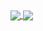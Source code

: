 <a href="https://github.com/anuraghazra/github-readme-stats">
  <img
       align="center"
       src="https://github-readme-stats.vercel.app/api?username=davidpeicho&show_icons=true&hide_border=true&hide_title=true&theme=radical&count_private=false&include_all_commits=true"
  />
</a>
<a href="https://github.com/anuraghazra/github-readme-stats">
  <img
       align="center"
       src="https://github-readme-stats.vercel.app/api/top-langs/?username=davidpeicho&hide_title=true&hide_border=true&theme=radical&hide=jupyter%20notebook,java,html&exclude_repo=courses,EPITA-42SH,EPITA-Malloc"
  />
</a>
